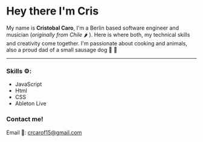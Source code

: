 # Hey there I'm Cris

My name is **Cristobal Caro**, I'm a Berlin based software engineer and musician (*originally from Chile* 🌶️ ). Here is where both, my technical skills and creativity come together.
I'm passionate about cooking and animals, also a proud dad of a small sausage dog 🌭 🐶 
___

### Skills ⚙️:

- JavaScript
- Html
- CSS
- Ableton Live

### Contact me!
Email 📧: crcarof15@gmail.com

